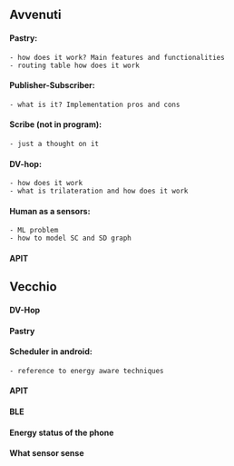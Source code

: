 ## Avvenuti
#### Pastry:
    - how does it work? Main features and functionalities
    - routing table how does it work
#### Publisher-Subscriber:
    - what is it? Implementation pros and cons
#### Scribe (not in program): 
    - just a thought on it
#### DV-hop:
    - how does it work
    - what is trilateration and how does it work
#### Human as a sensors:
    - ML problem
    - how to model SC and SD graph
#### APIT
## Vecchio
#### DV-Hop
#### Pastry
#### Scheduler in android:
    - reference to energy aware techniques
#### APIT
#### BLE
#### Energy status of the phone
#### What sensor sense
